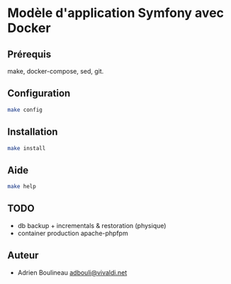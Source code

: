 <!-- @file readme.md -->
<!-- @author Adrien Boulineau <adbouli@vivaldi.net> -->


# Modèle d'application Symfony avec Docker

## Prérequis
make, docker-compose, sed, git.

## Configuration
```sh
make config
```

## Installation
```sh
make install
```

## Aide
```sh
make help
```

## TODO
* db backup + incrementals & restoration (physique)
* container production apache-phpfpm

## Auteur
* Adrien Boulineau <adbouli@vivaldi.net>
